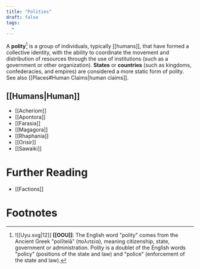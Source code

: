 ```yaml
---
title: "Polities"
draft: false
tags:
  - 
---
```


A **polity**[^pol] is a group of individuals, typically [[humans]], that have formed a collective identity, with the ability to coordinate the movement and distribution of resources through the use of institutions (such as a government or other organization). **States** or **countries** (such as kingdoms, confederacies, and empires) are considered a more static form of polity.  See also [[Places#Human Claims|human claims]].

## [[Humans|Human]]
- [[Acheriom]]
- [[Apontora]]
- [[Farasia]]
- [[Magagora]]
- [[Rhaphania]]
- [[Orisir]]
- [[Sawaiki]]

# Further Reading
- [[Factions]]

# Footnotes
[^pol]: ![[Uyu.svg|12]] **[[OOU]]**: The English word "polity" comes from the Ancient Greek "polīteíā" (πολιτεία), meaning citizenship, state, government or administration. Polity is a doublet of the English words "policy" (positions of the state and law) and "police" (enforcement of the state and law).